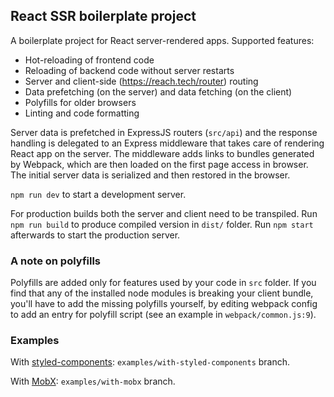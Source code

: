 ## React SSR boilerplate project

A boilerplate project for React server-rendered apps. Supported features:

- Hot-reloading of frontend code
- Reloading of backend code without server restarts
- Server and client-side (https://reach.tech/router) routing
- Data prefetching (on the server) and data fetching (on the client)
- Polyfills for older browsers
- Linting and code formatting

Server data is prefetched in ExpressJS routers (`src/api`) and the response handling is delegated to an Express middleware that takes care of rendering React app on the server. The middleware adds links to bundles generated by Webpack, which are then loaded on the first page access in browser. The initial server data is serialized and then restored in the browser.

`npm run dev` to start a development server.

For production builds both the server and client need to be transpiled. Run `npm run build` to produce compiled version in `dist/` folder. Run `npm start` afterwards to start the production server.

### A note on polyfills

Polyfills are added only for features used by your code in `src` folder. If you find that any of the installed node modules is breaking your client bundle, you'll have to add the missing polyfills yourself, by editing webpack config to add an entry for polyfill script (see an example in `webpack/common.js:9`).

### Examples

With [styled-components](https://styled-components.com/): `examples/with-styled-components` branch.

With [MobX](https://mobx.js.org/): `examples/with-mobx` branch.
